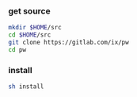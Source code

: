 ### get source
``` sh
mkdir $HOME/src
cd $HOME/src
git clone https://gitlab.com/ix/pw
cd pw
```
### install
``` sh
sh install
```
